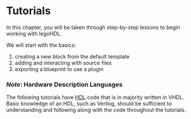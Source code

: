 # Tutorials

In this chapter, you will be taken through step-by-step lessons to begin working with legoHDL.

We will start with the basics:
1. creating a new block from the default template
2. adding and interacting with source files
3. exporting a blueprint to use a plugin


### _Note_: Hardware Description Languages

The following tutorials have [HDL](./../glossary.md#hardware-description-languages-hdl) code that is in majority written in VHDL. Basic knowledge of an HDL, such as Verilog, should be sufficient to understanding and following along with the code throughout the tutorials.